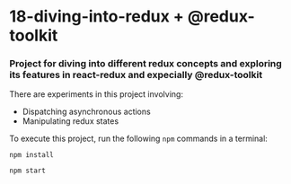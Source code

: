 # 18-diving-into-redux + @redux-toolkit

### Project for diving into different redux concepts and exploring its features in react-redux and expecially @redux-toolkit

There are experiments in this project involving:
- Dispatching asynchronous actions
- Manipulating redux states

To execute this project, run the following `npm` commands in a terminal:

`npm install`

`npm start`
